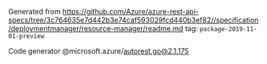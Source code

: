 Generated from https://github.com/Azure/azure-rest-api-specs/tree/3c764635e7d442b3e74caf593029fcd440b3ef82//specification/deploymentmanager/resource-manager/readme.md tag: `package-2019-11-01-preview`

Code generator @microsoft.azure/autorest.go@2.1.175


